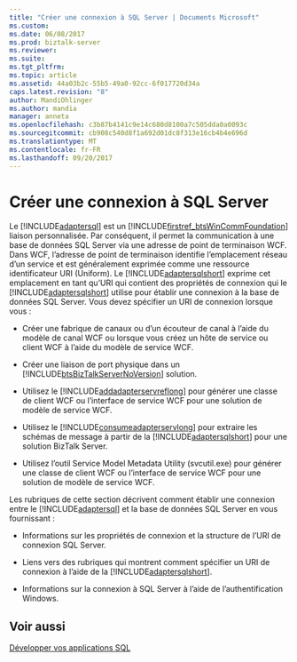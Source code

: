 ```yaml
---
title: "Créer une connexion à SQL Server | Documents Microsoft"
ms.custom: 
ms.date: 06/08/2017
ms.prod: biztalk-server
ms.reviewer: 
ms.suite: 
ms.tgt_pltfrm: 
ms.topic: article
ms.assetid: 44a03b2c-55b5-49a0-92cc-6f017720d34a
caps.latest.revision: "8"
author: MandiOhlinger
ms.author: mandia
manager: anneta
ms.openlocfilehash: c3b87b4141c9e14c680d8100a7c505dda0a0093c
ms.sourcegitcommit: cb908c540d8f1a692d01dc8f313e16cb4b4e696d
ms.translationtype: MT
ms.contentlocale: fr-FR
ms.lasthandoff: 09/20/2017
---
```

# <a name="create-a-connection-to-sql-server"></a>Créer une connexion à SQL Server
Le [!INCLUDE[adaptersql](../../includes/adaptersql-md.md)] est un [!INCLUDE[firstref_btsWinCommFoundation](../../includes/firstref-btswincommfoundation-md.md)] liaison personnalisée. Par conséquent, il permet la communication à une base de données SQL Server via une adresse de point de terminaison WCF. Dans WCF, l’adresse de point de terminaison identifie l’emplacement réseau d’un service et est généralement exprimée comme une ressource identificateur URI (Uniform). Le [!INCLUDE[adaptersqlshort](../../includes/adaptersqlshort-md.md)] exprime cet emplacement en tant qu’URI qui contient des propriétés de connexion qui le [!INCLUDE[adaptersqlshort](../../includes/adaptersqlshort-md.md)] utilise pour établir une connexion à la base de données SQL Server. Vous devez spécifier un URI de connexion lorsque vous :  
  
-   Créer une fabrique de canaux ou d’un écouteur de canal à l’aide du modèle de canal WCF ou lorsque vous créez un hôte de service ou client WCF à l’aide du modèle de service WCF.  
  
-   Créer une liaison de port physique dans un [!INCLUDE[btsBizTalkServerNoVersion](../../includes/btsbiztalkservernoversion-md.md)] solution.  
  
-   Utilisez le [!INCLUDE[addadapterservreflong](../../includes/addadapterservreflong-md.md)] pour générer une classe de client WCF ou l’interface de service WCF pour une solution de modèle de service WCF.  
  
-   Utilisez le [!INCLUDE[consumeadapterservlong](../../includes/consumeadapterservlong-md.md)] pour extraire les schémas de message à partir de la [!INCLUDE[adaptersqlshort](../../includes/adaptersqlshort-md.md)] pour une solution BizTalk Server.  
  
-   Utilisez l’outil Service Model Metadata Utility (svcutil.exe) pour générer une classe de client WCF ou l’interface de service WCF pour une solution de modèle de service WCF.  
  
 Les rubriques de cette section décrivent comment établir une connexion entre le [!INCLUDE[adaptersql](../../includes/adaptersql-md.md)] et la base de données SQL Server en vous fournissant :  
  
-   Informations sur les propriétés de connexion et la structure de l’URI de connexion SQL Server.  
  
-   Liens vers des rubriques qui montrent comment spécifier un URI de connexion à l’aide de la [!INCLUDE[adaptersqlshort](../../includes/adaptersqlshort-md.md)].  
  
-   Informations sur la connexion à SQL Server à l’aide de l’authentification Windows.  
  
  
  
## <a name="see-also"></a>Voir aussi  
[Développer vos applications SQL](../../adapters-and-accelerators/adapter-sql/develop-your-sql-applications.md)
